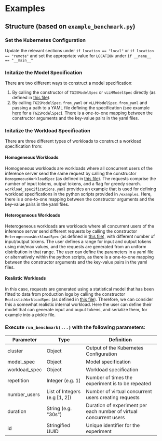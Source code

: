 # Examples

## Structure (based on `example_benchmark.py`)

### Set the Kubernetes Configuration
Update the relevant sections under `if location == "local"` or `if location == "remote"` and set the appropriate value for `LOCATION` under `if __name__ == "__main__"`

### Initalize the Model Specification
There are two different ways to construct a model specification:

1. By calling the constructor of `TGISModelSpec` or `vLLMModelSpec` directly (as defined in [this file](/fmperf/ModelSpecs.py)).
2. By calling `TGISModelSpec.from_yaml` or `vLLMModelSpec.from_yaml` and passing a path to a YAML file defining the specification (see example [here](/examples/model_specifications_tgis_one.yml) for a `TGISModelSpec`). There is a one-to-one mapping between the constructor arguments and the key-value pairs in the yaml files.

### Initalize the Workload Specification
There are three different types of workloads to construct a workload specification from:

#### Homogeneous Workloads
Homogeneous workloads are workloads where all concurrent users of the inference server send the same request by calling the constructor `HomogeneousWorkloadSpec` (as defined in [this file](/fmperf/ModelSpecs.py)). The requests comprise the number of input tokens, output tokens, and a flag for greedy search. `workload_specifications.yaml` provides an example that is used for defining workload specifications in the python scripts provided in `/examples`. Here, there is a one-to-one mapping between the constructor arguments and the key-value pairs in the yaml files.

#### Heterogeneous Workloads
Heterogeneous workloads are workloads where all concurrent users of the inference server send different requests by calling the constructor `HeterogeneousWorkloadSpec` (as defined in [this file](/fmperf/ModelSpecs.py)),
with different number of input/output tokens. The user defines a range for input and output tokens using min/max values, and the requests are generated from an uniform distribution in
that range. The user can define the parameters in a yaml file or alternatively within the python scripts, as there is a one-to-one mapping between the constructor arguments and the key-value pairs in the yaml files.

#### Realistic Workloads
In this case, requests are generated using a statistical model that has been fitted to data from production logs by calling the constructor `RealisticWorkloadSpec` (as defined in [this file](/fmperf/ModelSpecs.py)).
Therefore, we can consider this a somewhat realistic internal workload. Here the user can define their model that can generate input and ouput tokens, and serialize them, for example into a pickle file.

### Execute `run_benchmark(...)` with the following parameters:
| Parameter     | Type                          | Definition                                                            |
|---------------|-------------------------------|-----------------------------------------------------------------------|
| cluster       | Object                        | Output of the Kubernetes Configuration                                |
| model_spec    | Object                        | Model specification                                                   |
| workload_spec | Object                        | Workload specification                                                |
| repetition    | Integer (e.g. 1)              | Number of times the experiment is to be repeated                      |
| number_users  | List of Integers (e.g [1, 2]) | Number of virtual concurrent users creating requests                  |
| duration      | String (e.g. "30s")           | Duration of experiment per each number of virtual concurrent users    |
| id            | Stringified UUID              | Unique identifier for the experiment                                  |
